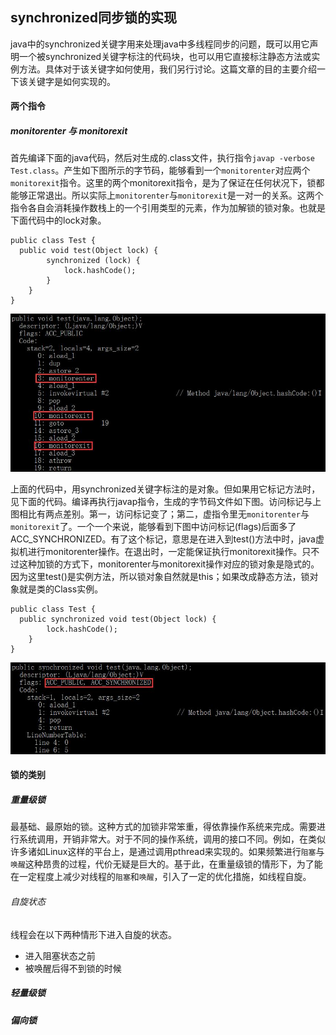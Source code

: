 ## synchronized同步锁的实现
java中的synchronized关键字用来处理java中多线程同步的问题，既可以用它声明一个被synchronized关键字标注的代码块，也可以用它直接标注静态方法或实例方法。具体对于该关键字如何使用，我们另行讨论。这篇文章的目的主要介绍一下该关键字是如何实现的。

#### 两个指令
##### monitorenter 与 monitorexit
首先编译下面的java代码，然后对生成的.class文件，执行指令`javap -verbose Test.class`。产生如下图所示的字节码，能够看到一个`monitorenter`对应两个`monitorexit`指令。这里的两个monitorexit指令，是为了保证在任何状况下，锁都能够正常退出。所以实际上`monitorenter`与`monitorexit`是一对一的关系。这两个指令各自会消耗操作数栈上的一个引用类型的元素，作为加解锁的锁对象。也就是下面代码中的lock对象。

    public class Test {
      public void test(Object lock) {
            synchronized (lock) {
                lock.hashCode();
            }
        }
    }
![](https://github.com/WalkingNL/Pics/blob/master/synchronized.jpg)

上面的代码中，用synchronized关键字标注的是对象。但如果用它标记方法时，见下面的代码。编译再执行javap指令，生成的字节码文件如下图。访问标记与上图相比有两点差别。第一，访问标记变了；第二，虚指令里无`monitorenter`与`monitorexit`了。一个一个来说，能够看到下图中访问标记(flags)后面多了ACC_SYNCHRONIZED。有了这个标记，意思是在进入到test()方法中时，java虚拟机进行monitorenter操作。在退出时，一定能保证执行monitorexit操作。只不过这种加锁的方式下，monitorenter与monitorexit操作对应的锁对象是隐式的。因为这里test()是实例方法，所以锁对象自然就是this；如果改成静态方法，锁对象就是类的Class实例。
    
    public class Test {
      public synchronized void test(Object lock) {
            lock.hashCode();
        }
    }
    
![](https://github.com/WalkingNL/Pics/blob/master/synchronized_mark.jpg)

#### 锁的类别

##### 重量级锁
最基础、最原始的锁。这种方式的加锁非常笨重，得依靠操作系统来完成。需要进行系统调用，开销非常大。对于不同的操作系统，调用的接口不同。例如，在类似许多诸如Linux这样的平台上，是通过调用pthread来实现的。如果频繁进行`阻塞`与`唤醒`这种昂贵的过程，代价无疑是巨大的。基于此，在重量级锁的情形下，为了能在一定程度上减少对线程的`阻塞`和`唤醒`，引入了一定的优化措施，如线程自旋。
###### 自旋状态
线程会在以下两种情形下进入自旋的状态。
  * 进入阻塞状态之前
  * 被唤醒后得不到锁的时候

##### 轻量级锁

##### 偏向锁
